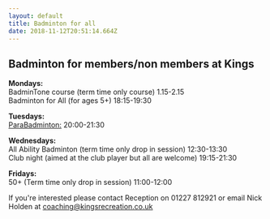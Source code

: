 ```yaml
---
layout: default
title: Badminton for all
date: 2018-11-12T20:51:14.664Z
---
```

## Badminton for members/non members at Kings

**Mondays:**\
BadminTone course (term time only course) 1.15-2.15\
Badminton for All (for ages 5+) 18:15-19:30

**Tuesdays:**\
[ParaBadminton:](</PARA BADMINTON KINGS (1).pdf>) 20:00-21:30

**Wednesdays:**\
All Ability Badminton (term time only drop in session) 12:30-13:30\
Club night (aimed at the club player but all are welcome) 19:15-21:30

**Fridays:**\
50+ (Term time only drop in session) 11:00-12:00

If you're interested please contact Reception on 01227 812921 or email Nick Holden at coaching@kingsrecreation.co.uk
